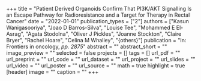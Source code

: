 +++
title = "Patient Derived Organoids Confirm That PI3K/AKT Signalling Is an Escape Pathway for Radioresistance and a Target for Therapy in Rectal Cancer"
date = "2022-01-01"
publication_types = ["2"]
authors = ["Kasun Wanigasooriya", "Joao D Barros-Silva", "Louise Tee", "Mohammed E El-Asrag", "Agata Stodolna", "Oliver J Pickles", "Joanne Stockton", "Claire Bryer", "Rachel Hoare", "Celina M Whalley", "{others}"]
publication = "In: Frontiers in oncology, _pp. 2875_"
abstract = ""
abstract_short = ""
image_preview = ""
selected = false
projects = []
tags = []
url_pdf = ""
url_preprint = ""
url_code = ""
url_dataset = ""
url_project = ""
url_slides = ""
url_video = ""
url_poster = ""
url_source = ""
math = true
highlight = true
[header]
image = ""
caption = ""
+++
